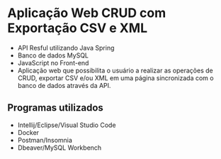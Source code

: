 # Aplicação Web CRUD com Exportação CSV e XML
* API Resful utilizando Java Spring
* Banco de dados MySQL
* JavaScript no Front-end
* Aplicação web que possibilita o usuário a realizar as operações de CRUD, exportar CSV e/ou XML em uma página sincronizada com o banco de dados através da API.

## Programas utilizados
* Intellij/Eclipse/Visual Studio Code
* Docker
* Postman/Insomnia
* Dbeaver/MySQL Workbench
